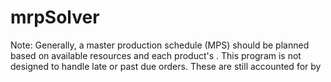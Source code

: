 # mrpSolver

Note: Generally, a master production schedule (MPS) should be planned based on available resources and each product's . This program is not designed to handle late or past due orders. These are still accounted for by
